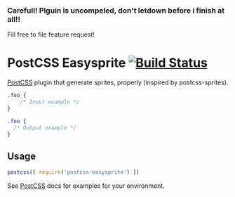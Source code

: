### Carefull! Plguin is uncompeled, don't letdown before i finish at all!!
Fill free to file feature request!


# PostCSS Easysprite [![Build Status][ci-img]][ci]


[PostCSS] plugin that generate sprites, properly (inspired by postcss-sprites).

[PostCSS]: https://github.com/postcss/postcss
[ci-img]:  https://travis-ci.org/glebmachine/postcss-easysprite.svg
[ci]:      https://travis-ci.org/glebmachine/postcss-easysprite

```css
.foo {
    /* Input example */
}
```

```css
.foo {
  /* Output example */
}
```

## Usage

```js
postcss([ require('postcss-easysprite') ])
```

See [PostCSS] docs for examples for your environment.
